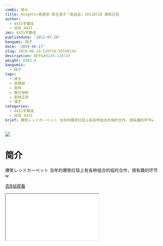 ```yaml
---
combi: 骑士
title: Knights×奥黛丽 联合漫才「奥运会」20120728 爆笑红毯
author:
  - 4431字幕组
  - 叔叔_4431
zmz: 4431字幕组
publishdate: '2012-07-28'
bangumi: 段子
date: '2019-06-17'
slug: 2019-06-14-120728-55558134
description: 段子&#8226;120728
weight: 9383.0
bangumis:
  - 段子
tags:
  - 骑士
  - 奥黛丽
  - 若林
  - 春日俊彰
  - 若林正恭
  - 漫才
categories:
  - 4431字幕组
  - 叔叔_4431
brief: 爆笑レッドカーペット 当年的爆笑红毯上有各种组合的临时合作，很有趣的环节w
---
```

![](https://raw.githubusercontent.com/tcgriffith/owaraisite/master/static/tmpimg/2306b0ab908f73bf4db371627ba86dbb014ecd6b.jpg.480.jpg)
# 简介  
爆笑レッドカーペット
当年的爆笑红毯上有各种组合的临时合作，很有趣的环节w  

[去B站观看](https://www.bilibili.com/video/av55558134/)
<div class ="resp-container"><iframe class="testiframe" src="//player.bilibili.com/player.html?aid=55558134"", scrolling="no", allowfullscreen="true" > </iframe></div> 
